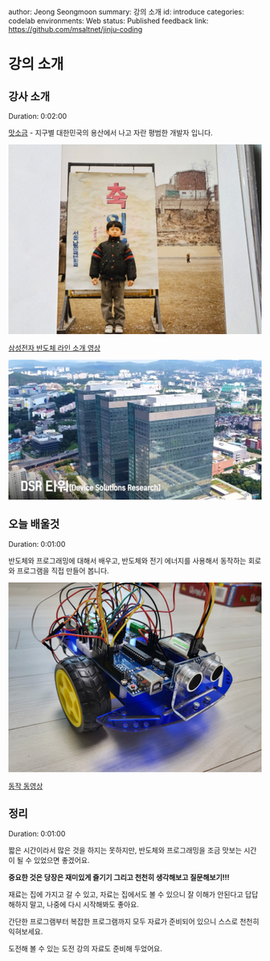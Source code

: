 author: Jeong Seongmoon
summary: 강의 소개
id: introduce
categories: codelab
environments: Web
status: Published
feedback link: https://github.com/msaltnet/jinju-coding

# 강의 소개

## 강사 소개
Duration: 0:02:00

[맛소금](https://me.msalt.net) - 지구별 대한민국의 용산에서 나고 자란 평범한 개발자 입니다. 

![남정초등학교](./img/nj.jpg)

[삼성전자 반도체 라인 소개 영상](https://www.youtube.com/watch?v=OhoagUtQD3c)

![dsr](./img/dsr.jpg)

## 오늘 배울것
Duration: 0:01:00

반도체와 프로그래밍에 대해서 배우고, 반도체와 전기 에너지를 사용해서 동작하는 회로와 프로그램을 직접 만들어 봅니다.

![main](./img/main.jpg)

[동작 동영상](https://www.youtube.com/watch?v=RbDGxCBN8vQ)

## 정리
Duration: 0:01:00

짧은 시간이라서 많은 것을 하지는 못하지만, 반도체와 프로그래밍을 조금 맛보는 시간이 될 수 있었으면 좋겠어요.

**중요한 것은 당장은 재미있게 즐기기 그리고 천천히 생각해보고 질문해보기!!!**

재료는 집에 가지고 갈 수 있고, 자료는 집에서도 볼 수 있으니 잘 이해가 안된다고 답답해하지 말고, 나중에 다시 시작해봐도 좋아요.

간단한 프로그램부터 복잡한 프로그램까지 모두 자료가 준비되어 있으니 스스로 천천히 익혀보세요.

도전해 볼 수 있는 도전 강의 자료도 준비해 두었어요.
